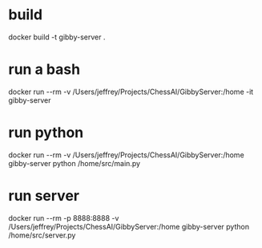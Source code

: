 # build
docker build -t gibby-server . 

# run a bash
docker run --rm -v /Users/jeffrey/Projects/ChessAI/GibbyServer:/home -it gibby-server  

# run python
docker run --rm -v /Users/jeffrey/Projects/ChessAI/GibbyServer:/home gibby-server python /home/src/main.py

# run server
docker run --rm -p 8888:8888 -v /Users/jeffrey/Projects/ChessAI/GibbyServer:/home gibby-server python /home/src/server.py

